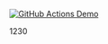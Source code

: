 [![GitHub Actions Demo](https://github.com/shyma66/shyma66-1230-DevOps.03.08.24/actions/workflows/blank.yml/badge.svg)](https://github.com/shyma66/shyma66-1230-DevOps.03.08.24/actions/workflows/blank.yml)

1230
